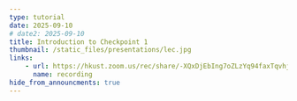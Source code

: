 ```yaml
---
type: tutorial
date: 2025-09-10
# date2: 2025-09-10
title: Introduction to Checkpoint 1
thumbnail: /static_files/presentations/lec.jpg
links: 
    - url: https://hkust.zoom.us/rec/share/-XQxDjEbIng7oZLzYq94faxTqvhjs3NX0WyaIpmXmb-v5ZxWhWYM5zIjstkl-8E9.OFu5ln6tUHLHfuGg
      name: recording
hide_from_announcments: true
---
```

